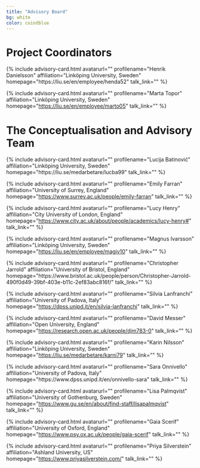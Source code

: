 ```yaml
---
title: "Advisory Board"
bg: white
color: coindblue
---  
```

  
# **Project Coordinators**

<div id="profile-container">
{% include advisory-card.html avatarurl="" profilename="Henrik Danielsson" affiliation="Linköping University, Sweden" homepage="https://liu.se/en/employee/henda52" talk_link="" %}

{% include advisory-card.html avatarurl="" profilename="Marta Topor" affiliation="Linköping University, Sweden" homepage="https://liu.se/en/employee/marto05" talk_link="" %}  
</div>

# **The Conceptualisation and Advisory Team**  

<div id="profile-container">
{% include advisory-card.html avatarurl="" profilename="Lucija Batinović" affiliation="Linköping University, Sweden" homepage="https://liu.se/medarbetare/lucba99" talk_link="" %}
  
{% include advisory-card.html avatarurl="" profilename="Emily Farran" affiliation="University of Surrey, England" homepage="https://www.surrey.ac.uk/people/emily-farran" talk_link="" %}
  
{% include advisory-card.html avatarurl="" profilename="Lucy Henry" affiliation="City University of London, England" homepage="https://www.city.ac.uk/about/people/academics/lucy-henry#" talk_link="" %}

{% include advisory-card.html avatarurl="" profilename="Magnus Ivarsson" affiliation="Linköping University, Sweden" homepage="https://liu.se/en/employee/magiv10" talk_link="" %}
</div>  

<div id="profile-container">
{% include advisory-card.html avatarurl="" profilename="Christopher Jarrold" affiliation="University of Bristol, England" homepage="https://www.bristol.ac.uk/people/person/Christopher-Jarrold-490f0d49-39bf-403e-b11c-2ef83abc816f/" talk_link="" %}

{% include advisory-card.html avatarurl="" profilename="Silvia Lanfranchi" affiliation="University of Padova, Italy" homepage="https://dpss.unipd.it/en/silvia-lanfranchi" talk_link="" %}

{% include advisory-card.html avatarurl="" profilename="David Messer" affiliation="Open University, England" homepage="https://research.open.ac.uk/people/djm783-0" talk_link="" %}  
  
{% include advisory-card.html avatarurl="" profilename="Karin Nilsson" affiliation="Linköping University, Sweden" homepage="https://liu.se/medarbetare/karni79" talk_link="" %} 
</div>  

<div id="profile-container">
{% include advisory-card.html avatarurl="" profilename="Sara Onnivello" affiliation="University of Padova, Italy" homepage="https://www.dpss.unipd.it/en/onnivello-sara" talk_link="" %}  

{% include advisory-card.html avatarurl="" profilename="Lisa Palmqvist" affiliation="University of Gothenburg, Sweden" homepage="https://www.gu.se/en/about/find-staff/lisapalmqvist" talk_link="" %}  

{% include advisory-card.html avatarurl="" profilename="Gaia Scerif" affiliation="University of Oxford, England" homepage="https://www.psy.ox.ac.uk/people/gaia-scerif" talk_link="" %}  

{% include advisory-card.html avatarurl="" profilename="Priya Silverstein" affiliation="Ashland University, US" homepage="https://www.priyasilverstein.com/" talk_link="" %}
</div>



